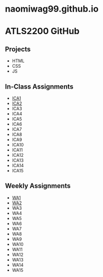 # naomiwag99.github.io


# ATLS2200 GitHub


## Projects 

* HTML
* CSS 
* JS

## In-Class Assignments 

* [ICA1](https://naomiwag99.github.io/)
* [ICA2](/ICA2-complete.pdf)
* ICA3
* ICA4
* ICA5
* ICA6
* ICA7
* ICA8
* ICA9
* ICA10
* ICA11
* ICA12
* ICA13
* ICA14
* ICA15

## Weekly Assignments 

* [WA1](https://naomiwag99.github.io/wa/wa1.html)
* [WA2](https://naomiwag99.github.io/wa/wa2.html)
* WA3
* WA4
* WA5
* WA6
* WA7
* WA8
* WA9
* WA10
* WA11
* WA12
* WA13
* WA14
* WA15

